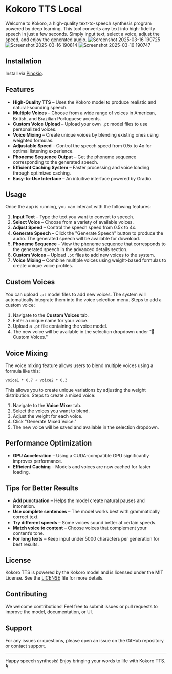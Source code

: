 # Kokoro TTS Local

Welcome to Kokoro, a high-quality text-to-speech synthesis program powered by deep learning. This tool converts any text into high-fidelity speech in just a few seconds. Simply input text, select a voice, adjust the speed, and enjoy the generated audio.
![Screenshot 2025-03-16 190725](https://github.com/user-attachments/assets/dbb36d4b-62d4-4c15-b5b3-bf4c47539e58)
![Screenshot 2025-03-16 190814](https://github.com/user-attachments/assets/1a253b90-6d4b-45fa-aa53-c154b971d7e6)
![Screenshot 2025-03-16 190747](https://github.com/user-attachments/assets/2afc92f4-55a2-4916-861a-bdfb23237416)

## Installation  
Install via [Pinokio](https://pinokio.computer).

## Features

- **High-Quality TTS** – Uses the Kokoro model to produce realistic and natural-sounding speech.
- **Multiple Voices** – Choose from a wide range of voices in American, British, and Brazilian Portuguese accents.
- **Custom Voice Upload** – Upload your own `.pt` model files to use personalized voices.
- **Voice Mixing** – Create unique voices by blending existing ones using weighted formulas.
- **Adjustable Speed** – Control the speech speed from 0.5x to 4x for optimal listening experience.
- **Phoneme Sequence Output** – Get the phoneme sequence corresponding to the generated speech.
- **Efficient Caching System** – Faster processing and voice loading through optimized caching.
- **Easy-to-Use Interface** – An intuitive interface powered by Gradio.

## Usage

Once the app is running, you can interact with the following features:

1. **Input Text** – Type the text you want to convert to speech.
2. **Select Voice** – Choose from a variety of available voices.
3. **Adjust Speed** – Control the speech speed from 0.5x to 4x.
4. **Generate Speech** – Click the "Generate Speech" button to produce the audio. The generated speech will be available for download.
5. **Phoneme Sequence** – View the phoneme sequence that corresponds to the generated speech in the advanced details section.
6. **Custom Voices** – Upload `.pt` files to add new voices to the system.
7. **Voice Mixing** – Combine multiple voices using weight-based formulas to create unique voice profiles.

## Custom Voices

You can upload `.pt` model files to add new voices. The system will automatically integrate them into the voice selection menu. Steps to add a custom voice:

1. Navigate to the **Custom Voices** tab.
2. Enter a unique name for your voice.
3. Upload a `.pt` file containing the voice model.
4. The new voice will be available in the selection dropdown under "👤 Custom Voices."

## Voice Mixing

The voice mixing feature allows users to blend multiple voices using a formula like this:

```
voice1 * 0.7 + voice2 * 0.3
```

This allows you to create unique variations by adjusting the weight distribution. Steps to create a mixed voice:

1. Navigate to the **Voice Mixer** tab.
2. Select the voices you want to blend.
3. Adjust the weight for each voice.
4. Click "Generate Mixed Voice."
5. The new voice will be saved and available in the selection dropdown.

## Performance Optimization

- **GPU Acceleration** – Using a CUDA-compatible GPU significantly improves performance.
- **Efficient Caching** – Models and voices are now cached for faster loading.

## Tips for Better Results

- **Add punctuation** – Helps the model create natural pauses and intonation.
- **Use complete sentences** – The model works best with grammatically correct text.
- **Try different speeds** – Some voices sound better at certain speeds.
- **Match voice to content** – Choose voices that complement your content’s tone.
- **For long texts** – Keep input under 5000 characters per generation for best results.

## License

Kokoro TTS is powered by the Kokoro model and is licensed under the MIT License. See the [LICENSE](LICENSE) file for more details.

## Contributing

We welcome contributions! Feel free to submit issues or pull requests to improve the model, documentation, or UI.

## Support

For any issues or questions, please open an issue on the GitHub repository or contact support.

---

Happy speech synthesis! Enjoy bringing your words to life with Kokoro TTS. 🎙️

